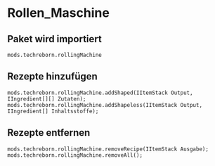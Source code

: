 # Rollen_Maschine

## Paket wird importiert
`mods.techreborn.rollingMachine`

## Rezepte hinzufügen
```zenscript
mods.techreborn.rollingMachine.addShaped(IItemStack Output, IIngredient[][] Zutaten);
mods.techreborn.rollingMachine.addShapeless(IItemStack Output, IIngredient[] Inhaltsstoffe);
```

## Rezepte entfernen
```zenscript
mods.techreborn.rollingMachine.removeRecipe(IItemStack Ausgabe);
mods.techreborn.rollingMachine.removeAll();
```